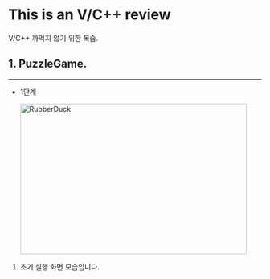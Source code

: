 # This is an V/C++ review

V/C++ 까먹지 않기 위한 복습.

## 1. PuzzleGame.

---

- 1단계
  
  <img src="https://user-images.githubusercontent.com/77275513/112713756-1c33a380-8f1a-11eb-8645-ac0d3ff53b48.PNG" width="450px" height="300px" title="100px" alt="RubberDuck"></img><br/>
  
 1. 초기 실행 화면 모습입니다.
